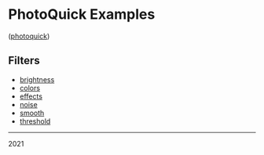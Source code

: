 # PhotoQuick Examples

([photoquick](https://github.com/ImageProcessing-ElectronicPublications/photoquick))

## Filters

* [brightness](./brightness)
* [colors](./colors)
* [effects](./effects)
* [noise](./noise)
* [smooth](./smooth)
* [threshold](./threshold)

----

2021
